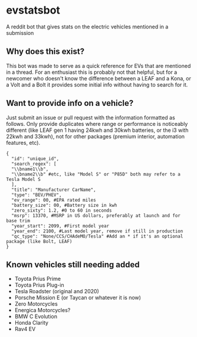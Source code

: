 # evstatsbot
A reddit bot that gives stats on the electric vehicles mentioned in a submission

## Why does this exist?
This bot was made to serve as a quick reference for EVs that are mentioned in a thread. For an enthusiast this is probably not that helpful, but for a newcomer who doesn't know the difference between a LEAF and a Kona, or a Volt and a Bolt it provides some initial info without having to search for it.

## Want to provide info on a vehicle?
Just submit an issue or pull request with the information formatted as follows. Only provide duplicates where range or performance is noticeably different (like LEAF gen 1 having 24kwh and 30kwh batteries, or the i3 with 22kwh and 33kwh), not for other packages (premium interior, automation features, etc).

```
{
  "id": "unique_id",
  "search_regex": [
  "\\bname1\\b",
  "\\bname2\\b" #etc, like "Model S" or "P85D" both may refer to a Tesla Model S
  ],
  "title": "Manufacturer CarName",
  "type": "BEV/PHEV",
  "ev_range": 00, #EPA rated miles
  "battery_size": 00, #Battery size in kwh
  "zero_sixty": 1.2, #0 to 60 in seconds
  "msrp": 13370, #MSRP in US dollars, preferably at launch and for base trim
  "year_start": 2099, #First model year
  "year_end": 2100, #Last model year, remove if still in production
  "qc_type": "None/CCS/CHAdeMO/Tesla" #Add an * if it's an optional package (like Bolt, LEAF)
}
```

## Known vehicles still needing added
- Toyota Prius Prime
- Toyota Prius Plug-in
- Tesla Roadster (original and 2020)
- Porsche Mission E (or Taycan or whatever it is now)
- Zero Motorcycles
- Energica Motorcycles?
- BMW C Evolution
- Honda Clarity
- Rav4 EV
